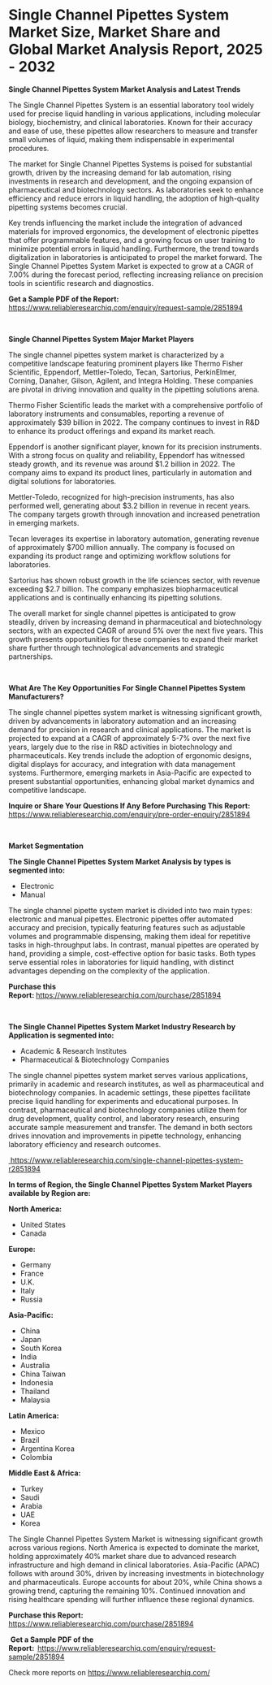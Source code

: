 <p><h1>Single Channel Pipettes System Market Size, Market Share and Global Market Analysis Report, 2025 - 2032</h1></p><p><strong>Single Channel Pipettes System Market Analysis and Latest Trends</strong></p>
<p><p>The Single Channel Pipettes System is an essential laboratory tool widely used for precise liquid handling in various applications, including molecular biology, biochemistry, and clinical laboratories. Known for their accuracy and ease of use, these pipettes allow researchers to measure and transfer small volumes of liquid, making them indispensable in experimental procedures.</p><p>The market for Single Channel Pipettes Systems is poised for substantial growth, driven by the increasing demand for lab automation, rising investments in research and development, and the ongoing expansion of pharmaceutical and biotechnology sectors. As laboratories seek to enhance efficiency and reduce errors in liquid handling, the adoption of high-quality pipetting systems becomes crucial.</p><p>Key trends influencing the market include the integration of advanced materials for improved ergonomics, the development of electronic pipettes that offer programmable features, and a growing focus on user training to minimize potential errors in liquid handling. Furthermore, the trend towards digitalization in laboratories is anticipated to propel the market forward. The Single Channel Pipettes System Market is expected to grow at a CAGR of 7.00% during the forecast period, reflecting increasing reliance on precision tools in scientific research and diagnostics.</p></p>
<p><strong>Get a Sample PDF of the Report:&nbsp;</strong> <a href="https://www.reliableresearchiq.com/enquiry/request-sample/2851894?utm_campaign=2247&utm_medium=2&utm_source=Github&utm_content=ia&utm_term=11032025&utm_id=single-channel-pipettes-system">https://www.reliableresearchiq.com/enquiry/request-sample/2851894</a></p>
<p>&nbsp;</p>
<p><strong>Single Channel Pipettes System Major Market Players</strong></p>
<p><p>The single channel pipettes system market is characterized by a competitive landscape featuring prominent players like Thermo Fisher Scientific, Eppendorf, Mettler-Toledo, Tecan, Sartorius, PerkinElmer, Corning, Danaher, Gilson, Agilent, and Integra Holding. These companies are pivotal in driving innovation and quality in the pipetting solutions arena.</p><p>Thermo Fisher Scientific leads the market with a comprehensive portfolio of laboratory instruments and consumables, reporting a revenue of approximately $39 billion in 2022. The company continues to invest in R&D to enhance its product offerings and expand its market reach.</p><p>Eppendorf is another significant player, known for its precision instruments. With a strong focus on quality and reliability, Eppendorf has witnessed steady growth, and its revenue was around $1.2 billion in 2022. The company aims to expand its product lines, particularly in automation and digital solutions for laboratories.</p><p>Mettler-Toledo, recognized for high-precision instruments, has also performed well, generating about $3.2 billion in revenue in recent years. The company targets growth through innovation and increased penetration in emerging markets.</p><p>Tecan leverages its expertise in laboratory automation, generating revenue of approximately $700 million annually. The company is focused on expanding its product range and optimizing workflow solutions for laboratories.</p><p>Sartorius has shown robust growth in the life sciences sector, with revenue exceeding $2.7 billion. The company emphasizes biopharmaceutical applications and is continually enhancing its pipetting solutions.</p><p>The overall market for single channel pipettes is anticipated to grow steadily, driven by increasing demand in pharmaceutical and biotechnology sectors, with an expected CAGR of around 5% over the next five years. This growth presents opportunities for these companies to expand their market share further through technological advancements and strategic partnerships.</p></p>
<p>&nbsp;</p>
<p><strong>What Are The Key Opportunities For Single Channel Pipettes System Manufacturers?</strong></p>
<p><p>The single channel pipettes system market is witnessing significant growth, driven by advancements in laboratory automation and an increasing demand for precision in research and clinical applications. The market is projected to expand at a CAGR of approximately 5-7% over the next five years, largely due to the rise in R&D activities in biotechnology and pharmaceuticals. Key trends include the adoption of ergonomic designs, digital displays for accuracy, and integration with data management systems. Furthermore, emerging markets in Asia-Pacific are expected to present substantial opportunities, enhancing global market dynamics and competitive landscape.</p></p>
<p><strong>Inquire or Share Your Questions If Any Before Purchasing This Report:</strong> <a href="https://www.reliableresearchiq.com/enquiry/pre-order-enquiry/2851894?utm_campaign=2247&utm_medium=2&utm_source=Github&utm_content=ia&utm_term=11032025&utm_id=single-channel-pipettes-system">https://www.reliableresearchiq.com/enquiry/pre-order-enquiry/2851894</a></p>
<p>&nbsp;</p>
<p><strong>Market Segmentation</strong></p>
<p><strong>The Single Channel Pipettes System Market Analysis by types is segmented into:</strong></p>
<p><ul><li>Electronic</li><li>Manual</li></ul></p>
<p><p>The single channel pipette system market is divided into two main types: electronic and manual pipettes. Electronic pipettes offer automated accuracy and precision, typically featuring features such as adjustable volumes and programmable dispensing, making them ideal for repetitive tasks in high-throughput labs. In contrast, manual pipettes are operated by hand, providing a simple, cost-effective option for basic tasks. Both types serve essential roles in laboratories for liquid handling, with distinct advantages depending on the complexity of the application.</p></p>
<p><strong>Purchase this Report:&nbsp;</strong><a href="https://www.reliableresearchiq.com/purchase/2851894?utm_campaign=2247&utm_medium=2&utm_source=Github&utm_content=ia&utm_term=11032025&utm_id=single-channel-pipettes-system">https://www.reliableresearchiq.com/purchase/2851894</a></p>
<p>&nbsp;</p>
<p><strong>The Single Channel Pipettes System Market Industry Research by Application is segmented into:</strong></p>
<p><ul><li>Academic & Research Institutes</li><li>Pharmaceutical & Biotechnology Companies</li></ul></p>
<p><p>The single channel pipettes system market serves various applications, primarily in academic and research institutes, as well as pharmaceutical and biotechnology companies. In academic settings, these pipettes facilitate precise liquid handling for experiments and educational purposes. In contrast, pharmaceutical and biotechnology companies utilize them for drug development, quality control, and laboratory research, ensuring accurate sample measurement and transfer. The demand in both sectors drives innovation and improvements in pipette technology, enhancing laboratory efficiency and research outcomes.</p></p>
<p><a href="https://www.reliableresearchiq.com/single-channel-pipettes-system-r2851894?utm_campaign=2247&utm_medium=2&utm_source=Github&utm_content=ia&utm_term=11032025&utm_id=single-channel-pipettes-system">&nbsp;https://www.reliableresearchiq.com/single-channel-pipettes-system-r2851894</a></p>
<p><strong>In terms of Region, the Single Channel Pipettes System Market Players available by Region are:</strong></p>
<p>
    <p> <strong> North America: </strong>
        <ul>
            <li>United States</li>
            <li>Canada</li>
        </ul>
        </p> 
    <p> <strong> Europe: </strong>
        <ul>
            <li>Germany</li>
            <li>France</li>
            <li>U.K.</li>
            <li>Italy</li>
            <li>Russia</li>
        </ul>
        </p> 
    <p> <strong> Asia-Pacific: </strong>
        <ul>
            <li>China</li>
            <li>Japan</li>
            <li>South Korea</li>
            <li>India</li>
            <li>Australia</li>
            <li>China Taiwan</li>
            <li>Indonesia</li>
            <li>Thailand</li>
            <li>Malaysia</li>
        </ul>
        </p> 
    <p> <strong> Latin America: </strong>
        <ul>
            <li>Mexico</li>
            <li>Brazil</li>
            <li>Argentina Korea</li>
            <li>Colombia</li>
        </ul>
        </p> 
    <p> <strong> Middle East & Africa: </strong>
        <ul>
            <li>Turkey</li>
            <li>Saudi</li>
            <li>Arabia</li>
            <li>UAE</li>
            <li>Korea</li>
        </ul>
    </p>
    </p>
<p><p>The Single Channel Pipettes System Market is witnessing significant growth across various regions. North America is expected to dominate the market, holding approximately 40% market share due to advanced research infrastructure and high demand in clinical laboratories. Asia-Pacific (APAC) follows with around 30%, driven by increasing investments in biotechnology and pharmaceuticals. Europe accounts for about 20%, while China shows a growing trend, capturing the remaining 10%. Continued innovation and rising healthcare spending will further influence these regional dynamics.</p></p>
<p><strong>Purchase this Report: </strong><a href="https://www.reliableresearchiq.com/purchase/2851894?utm_campaign=2247&utm_medium=2&utm_source=Github&utm_content=ia&utm_term=11032025&utm_id=single-channel-pipettes-system">https://www.reliableresearchiq.com/purchase/2851894</a></p>
<p>&nbsp;<strong>Get a Sample PDF of the Report:&nbsp;&nbsp;</strong><a href="https://www.reliableresearchiq.com/enquiry/request-sample/2851894?utm_campaign=2247&utm_medium=2&utm_source=Github&utm_content=ia&utm_term=11032025&utm_id=single-channel-pipettes-system">https://www.reliableresearchiq.com/enquiry/request-sample/2851894</a></p>
<p><strong></strong></p>
<p>Check more reports on <a href="https://www.reliableresearchiq.com/?utm_campaign=2247&utm_medium=2&utm_source=Github&utm_content=ia&utm_term=11032025&utm_id=single-channel-pipettes-system">https://www.reliableresearchiq.com/</a></p>